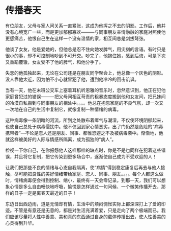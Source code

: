 # 传播春天

有位朋友，父母与家人间关系一直紧张，这成为他挥之不去的阴影。工作后，他并没有心境宽广一些，而是更加郁郁寡欢———与同事朋友亲情融融的家庭对照使他更感痛苦，他恨自己生在这样一个没有温情的家，相互间总是剑拔弩张。  

 他谈了女友，他是爱她的，但他总是忍不住向她发脾气，用尖刻的言语。有时只是很小的事，却不可控制地吵到不可开交。吵完了，他抱住她，感到后诲，可是下次又重蹈覆辙，女友受不了他的脾气，和他分手了。  

 失恋的他孤独起来，无论在公司还是在朋友同学聚会上，他总像一个灰色的阴影。没人靠他太近，因为怕不小心就冒犯了他，遭到他冷冷的回击讥讽。  

 当有一天，他在末班公交车上塞着耳机听恩雅的音乐时，忽然意识到，他正在犯他家庭曾犯过的错误———把父母间相互苛责的粗暴态度搬到他和女友间，把兄妹间的冷漠自私搬到与同事朋友的相处中。。。。他总在抱怨家庭的不良气氛，却一次又一次地在自己的生活中复制它，就像复制一种情绪的病毒。  

 这种病毒像一条阴暗的河流，所到之处散布着瘴气与潮湿，不仅使环境阴郁起来，也使自己总处于病毒侵扰中。他不仅回到家心情恶劣，出了门仍然是危险的“病毒携带者”—不论是恋人还是朋友、同事、都惟恐避之不及被病毒袭中。惭惭地，他就这样被美好的人际与情感所隔离，成为孤独的“病人”。  

 检视一下你自己，在你报怨他人这样那样的缺点时，你是不是也同样在犯着这些错误，并且将它复制，把它传染到更多场合中，逐渐使自己成为不受欢迎的人！  

 让我们把那些不良的情绪与心态自我隔离，使“病情”得到稳定康复后再去与他人接触，尽可能把良性的美好情绪带给家庭、恋人、同事、朋友。。。。每个人都这么做时，情绪病毒便会得到控制、缩小，最终有一天会零记录。到那一天，我们可以想象心情是多么自由畅快地呼吸，愉悦是怎样通过一句问候、一个微笑传播开去，那样的日子一定是离春天最近的日子！  

 东边日出西边雨，道是无情却有情，生活中的烦闷惆怅实际上都深深打上了爱的印迹。不管是有意还是无意的，都是对生活充满着爱，只是走向了两个极端而已。我们应该尽量将人性中善意、美和真的东西通过自身的载体传播出去，使人性善美的心灵得到升华。
  
